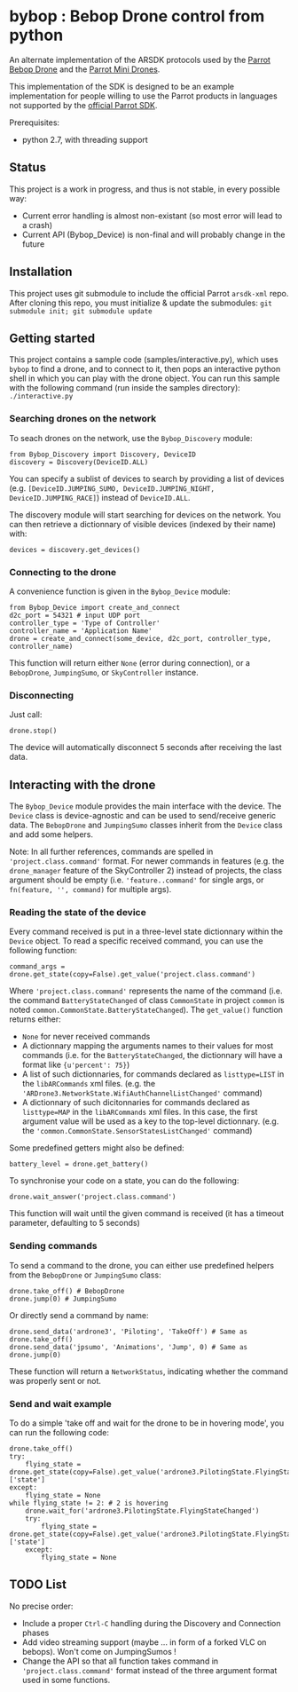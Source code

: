 # bybop : Bebop Drone control from python

An alternate implementation of the ARSDK protocols used by the [Parrot Bebop Drone](http://www.parrot.com/usa/products/bebop-drone/) and the [Parrot Mini Drones](http://www.parrot.com/usa/products/minidrones/).

This implementation of the SDK is designed to be an example implementation for people willing to use the Parrot products in languages not supported by the [official Parrot SDK](https://github.com/Parrot-Developers/ARSDKBuildUtils).

Prerequisites:

* python 2.7, with threading support

## Status

This project is a work in progress, and thus is not stable, in every possible way:
 * Current error handling is almost non-existant (so most error will lead to a crash)
 * Current API (Bybop_Device) is non-final and will probably change in the future
 
## Installation

This project uses git submodule to include the official Parrot `arsdk-xml` repo. After cloning this repo, you must initialize & update the submodules:
`git submodule init; git submodule update`

## Getting started

This project contains a sample code (samples/interactive.py), which uses `bybop` to find a drone, and to connect to it, then pops an interactive python shell in which you can play with the drone object. You can run this sample with the following command (run inside the samples directory):
`./interactive.py`

### Searching drones on the network

To seach drones on the network, use the `Bybop_Discovery` module:

    from Bybop_Discovery import Discovery, DeviceID
    discovery = Discovery(DeviceID.ALL)

You can specify a sublist of devices to search by providing a list of devices (e.g. `[DeviceID.JUMPING_SUMO, DeviceID.JUMPING_NIGHT, DeviceID.JUMPING_RACE]`) instead of `DeviceID.ALL`.

The discovery module will start searching for devices on the network. You can then retrieve a dictionnary of visible devices (indexed by their name) with:

    devices = discovery.get_devices()

### Connecting to the drone

A convenience function is given in the `Bybop_Device` module:

    from Bybop_Device import create_and_connect
    d2c_port = 54321 # input UDP port
    controller_type = 'Type of Controller'
    controller_name = 'Application Name'
    drone = create_and_connect(some_device, d2c_port, controller_type, controller_name)

This function will return either `None` (error during connection), or a `BebopDrone`, `JumpingSumo`, or `SkyController` instance.

### Disconnecting

Just call:

    drone.stop()
    
The device will automatically disconnect 5 seconds after receiving the last data.

## Interacting with the drone

The `Bybop_Device` module provides the main interface with the device. The `Device` class is device-agnostic and can be used to send/receive generic data. The `BebopDrone` and `JumpingSumo` classes inherit from the `Device` class and add some helpers.

Note: In all further references, commands are spelled in `'project.class.command'` format. For newer commands in features (e.g. the `drone_manager` feature of the SkyController 2) instead of projects, the class argument should be empty (i.e. `'feature..command'` for single args, or `fn(feature, '', command)` for multiple args).

### Reading the state of the device

Every command received is put in a three-level state dictionnary within the `Device` object. To read a specific received command, you can use the following function:

    command_args = drone.get_state(copy=False).get_value('project.class.command')

Where `'project.class.command'` represents the name of the command (i.e. the command `BatteryStateChanged` of class `CommonState` in project `common` is noted `common.CommonState.BatteryStateChanged`).
The `get_value()` function returns either:
* `None` for never received commands
* A dictionnary mapping the arguments names to their values for most commands (i.e. for the `BatteryStateChanged`, the dictionnary will have a format like `{u'percent': 75}`)
* A list of such dictionnaries, for commands declared as `listtype=LIST` in the `libARCommands` xml files. (e.g. the `'ARDrone3.NetworkState.WifiAuthChannelListChanged'` command)
* A dictionnary of such dicitonnaries for commands declared as `listtype=MAP` in the `libARCommands` xml files. In this case, the first argument value will be used as a key to the top-level dictionnary. (e.g. the `'common.CommonState.SensorStatesListChanged'` command)

Some predefined getters might also be defined:

    battery_level = drone.get_battery()

To synchronise your code on a state, you can do the following:

    drone.wait_answer('project.class.command')
    
This function will wait until the given command is received (it has a timeout parameter, defaulting to 5 seconds)
    
### Sending commands

To send a command to the drone, you can either use predefined helpers from the `BebopDrone` or `JumpingSumo` class:

    drone.take_off() # BebopDrone
    drone.jump(0) # JumpingSumo

Or directly send a command by name:

    drone.send_data('ardrone3', 'Piloting', 'TakeOff') # Same as drone.take_off()
    drone.send_data('jpsumo', 'Animations', 'Jump', 0) # Same as drone.jump(0)

These function will return a `NetworkStatus`, indicating whether the command was properly sent or not.

### Send and wait example

To do a simple 'take off and wait for the drone to be in hovering mode', you can run the following code:

    drone.take_off()
    try:
        flying_state = drone.get_state(copy=False).get_value('ardrone3.PilotingState.FlyingStateChanged')['state']
    except:
        flying_state = None
    while flying_state != 2: # 2 is hovering
        drone.wait_for('ardrone3.PilotingState.FlyingStateChanged')
        try:
            flying_state = drone.get_state(copy=False).get_value('ardrone3.PilotingState.FlyingStateChanged')['state']
        except:
            flying_state = None

## TODO List

No precise order:
 * Include a proper `Ctrl-C` handling during the Discovery and Connection phases
 * Add video streaming support (maybe ... in form of a forked VLC on bebops). Won't come on JumpingSumos !
 * Change the API so that all function takes command in `'project.class.command'` format instead of the three argument format used in some functions.

